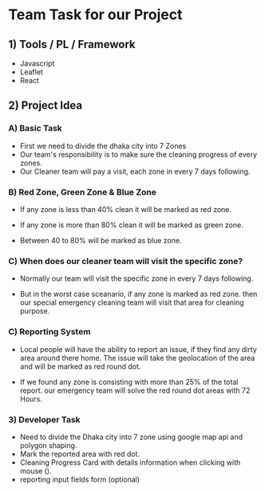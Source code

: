 # Team Task for our Project 

## 1) Tools / PL / Framework
- Javascript 
- Leaflet
- React 

## 2) Project Idea

### A) Basic Task

- First we need to divide the dhaka city into 7 Zones 
- Our team's responsibility is to make sure the cleaning progress of every zones. 
- Our Cleaner team will pay a visit, each zone in every 7 days following. 

### B) Red Zone, Green Zone & Blue Zone 

- If any zone is less than 40% clean it will be marked as red zone. 

- If any zone is more than 80% clean it will be marked as green zone.

- Between 40 to 80% will be marked as blue zone.

### C) When does our cleaner team will visit the specific zone?

- Normally our team will visit the specific zone in every 7 days following. 

- But in the worst case sceanario, if any zone is marked as red zone. then our special emergency cleaning team will visit that area for cleaning purpose. 

### C) Reporting System
- Local people will have the ability to report an issue, if they find any dirty area around there home. The issue will take the geolocation of the area and will be marked as red round dot. 

- If we found any zone is consisting with more than 25% of the total report. our emergency team will solve the red round dot areas with 72 Hours. 

### 3) Developer Task 

- Need to divide the Dhaka city into 7 zone using google map api and polygon shaping.
- Mark the reported area with red dot. 
- Cleaning Progress Card with details information when clicking with mouse ().
- reporting input fields form (optional) 





